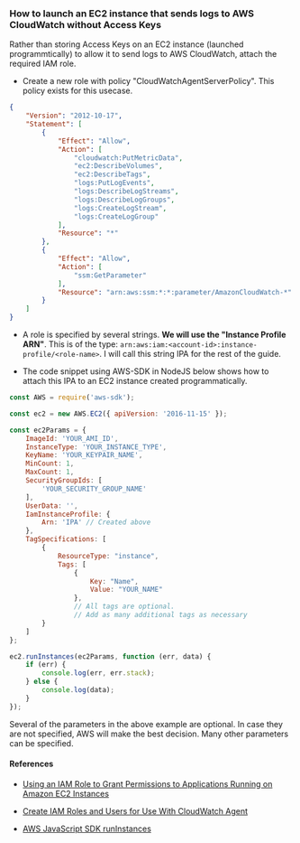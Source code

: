 ### How to launch an EC2 instance that sends logs to AWS CloudWatch without Access Keys

Rather than storing Access Keys on an EC2 instance (launched programmtically) to allow it to send logs to AWS CloudWatch, attach the required IAM role.

* Create a new role with policy "CloudWatchAgentServerPolicy". This policy exists for this usecase. 

```json
{
    "Version": "2012-10-17",
    "Statement": [
        {
            "Effect": "Allow",
            "Action": [
                "cloudwatch:PutMetricData",
                "ec2:DescribeVolumes",
                "ec2:DescribeTags",
                "logs:PutLogEvents",
                "logs:DescribeLogStreams",
                "logs:DescribeLogGroups",
                "logs:CreateLogStream",
                "logs:CreateLogGroup"
            ],
            "Resource": "*"
        },
        {
            "Effect": "Allow",
            "Action": [
                "ssm:GetParameter"
            ],
            "Resource": "arn:aws:ssm:*:*:parameter/AmazonCloudWatch-*"
        }
    ]
}
```

* A role is specified by several strings. **We will use the "Instance Profile ARN"**. This is of the type: `arn:aws:iam:<account-id>:instance-profile/<role-name>`. I will call this string IPA for the rest of the guide. 

* The code snippet using AWS-SDK in NodeJS below shows how to attach this IPA to an EC2 instance created programmatically. 

```js
const AWS = require('aws-sdk');

const ec2 = new AWS.EC2({ apiVersion: '2016-11-15' });

const ec2Params = {
    ImageId: 'YOUR_AMI_ID',
    InstanceType: 'YOUR_INSTANCE_TYPE',
    KeyName: 'YOUR_KEYPAIR_NAME',
    MinCount: 1,
    MaxCount: 1,
    SecurityGroupIds: [
        'YOUR_SECURITY_GROUP_NAME'
    ],
    UserData: '',
    IamInstanceProfile: {
        Arn: 'IPA' // Created above
    },
    TagSpecifications: [
        {
            ResourceType: "instance",
            Tags: [
                {
                    Key: "Name",
                    Value: "YOUR_NAME"
                },
                // All tags are optional. 
                // Add as many additional tags as necessary
        }
    ]
};

ec2.runInstances(ec2Params, function (err, data) {
    if (err) {
        console.log(err, err.stack);
    } else {
        console.log(data);
    }
});

```

Several of the parameters in the above example are optional. In case they are not specified, AWS will make the best decision. Many other parameters can be specified. 

#### References

* [Using an IAM Role to Grant Permissions to Applications Running on Amazon EC2 Instances](https://docs.aws.amazon.com/IAM/latest/UserGuide/id_roles_use_switch-role-ec2.html)

* [Create IAM Roles and Users for Use With CloudWatch Agent](https://docs.aws.amazon.com/AmazonCloudWatch/latest/monitoring/create-iam-roles-for-cloudwatch-agent-commandline.html)

* [AWS JavaScript SDK runInstances](https://docs.aws.amazon.com/AWSJavaScriptSDK/latest/AWS/EC2.html#runInstances-property)

